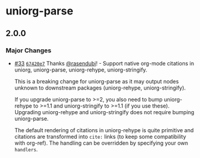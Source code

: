 # uniorg-parse

## 2.0.0

### Major Changes

- [#33](https://github.com/rasendubi/uniorg/pull/33) [`67420e7`](https://github.com/rasendubi/uniorg/commit/67420e7fe05defc99b52aecce75fcc3831d39ff6) Thanks [@rasendubi](https://github.com/rasendubi)! - Support native org-mode citations in uniorg, uniorg-parse, uniorg-rehype, uniorg-stringify.

  This is a breaking change for uniorg-parse as it may output nodes unknown to downstream packages (uniorg-rehype, uniorg-stringify).

  If you upgrade uniorg-parse to >=2, you also need to bump uniorg-rehype to >=1.1 and uniorg-stringify to >=1.1 (if you use these). Upgrading uniorg-rehype and uniorg-stringify does not require bumping uniorg-parse.

  The default rendering of citations in uniorg-rehype is quite primitive and citations are transformed into `cite:` links (to keep some compatibility with org-ref). The handling can be overridden by specifying your own `handlers`.
